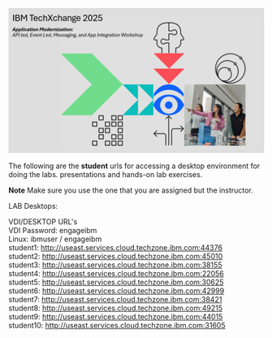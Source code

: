 [//]:![](images\image1a.png)
![](images\TXC-2025.png)

[//]:![](images\2022-06-10_21-53-04.jpg)

The following are the **student** urls for accessing a desktop environment for doing the labs. 
presentations and hands-on lab exercises. 


**Note** Make sure you use the one that you are assigned but the instructor. 


LAB Desktops: <br>

VDI/DESKTOP URL's<br>
VDI Password: engageibm<br>
Linux: ibmuser / engageibm <br>
student1: http://useast.services.cloud.techzone.ibm.com:44376<br>
student2: http://useast.services.cloud.techzone.ibm.com:45010<br>
student3: http://useast.services.cloud.techzone.ibm.com:38155<br>
student4: http://useast.services.cloud.techzone.ibm.com:22056<br>
student5: http://useast.services.cloud.techzone.ibm.com:30625<br>
student6: http://useast.services.cloud.techzone.ibm.com:42999<br>
student7: http://useast.services.cloud.techzone.ibm.com:38421<br>
student8: http://useast.services.cloud.techzone.ibm.com:49215<br>
student9: http://useast.services.cloud.techzone.ibm.com:44015<br>
student10: http://useast.services.cloud.techzone.ibm.com:31605
<br>